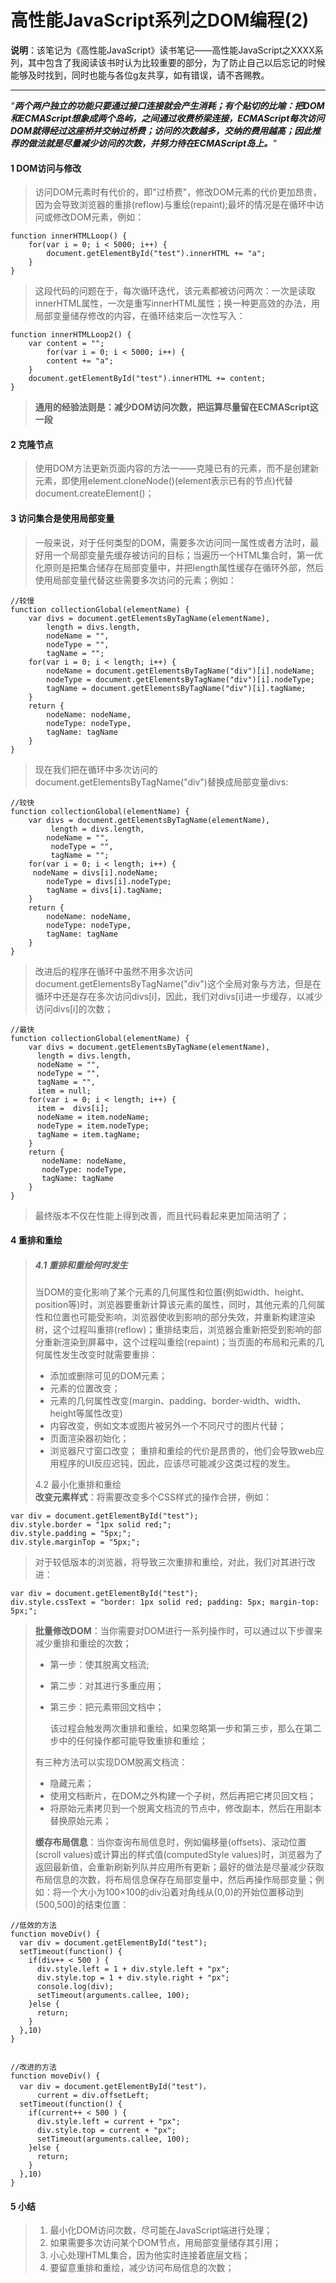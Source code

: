 # 高性能JavaScript系列之DOM编程\(2\)

**说明**：该笔记为《高性能JavaScript》读书笔记——高性能JavaScript之XXXX系列，其中包含了我阅读该书时认为比较重要的部分，为了防止自己以后忘记的时候能够及时找到，同时也能与各位g友共享，如有错误，请不吝赐教。

---

_"**两个两户独立的功能只要通过接口连接就会产生消耗；有个贴切的比喻：把DOM和ECMAScript想象成两个岛屿，之间通过收费桥梁连接，ECMAScript每次访问DOM就得经过这座桥并交纳过桥费；访问的次数越多，交纳的费用越高；因此推荐的做法就是尽量减少访问的次数，并努力待在ECMAScript岛上。**"_

#### 1 DOM访问与修改

> 访问DOM元素时有代价的，即\"过桥费\"，修改DOM元素的代价更加昂贵，因为会导致浏览器的重排\(reflow\)与重绘\(repaint\);最坏的情况是在循环中访问或修改DOM元素，例如：

```
function innerHTMLLoop() {
    for(var i = 0; i < 5000; i++) {
        document.getElementById("test").innerHTML += "a";
    }
}
```

> 这段代码的问题在于，每次循环迭代，该元素都被访问两次：一次是读取innerHTML属性，一次是重写innerHTML属性；换一种更高效的办法，用局部变量储存修改的内容，在循环结束后一次性写入：

```
function innerHTMLLoop2() {
    var content = "";
        for(var i = 0; i < 5000; i++) {
        content += "a";
    }
    document.getElementById("test").innerHTML += content;
}
```

> **通用的经验法则是：减少DOM访问次数，把运算尽量留在ECMAScript这一段**

#### 2 克隆节点

> 使用DOM方法更新页面内容的方法一——克隆已有的元素，而不是创建新元素，即使用element.cloneNode\(\)\(element表示已有的节点\)代替document.createElement\(\)；

#### 3 访问集合是使用局部变量

> 一般来说，对于任何类型的DOM，需要多次访问同一属性或者方法时，最好用一个局部变量先缓存被访问的目标；当遍历一个HTML集合时，第一优化原则是把集合储存在局部变量中，并把length属性缓存在循环外部，然后使用局部变量代替这些需要多次访问的元素；例如：

```
//较慢
function collectionGlobal(elementName) {
    var divs = document.getElementsByTagName(elementName),
        length = divs.length,
        nodeName = "",
        nodeType = "",
        tagName = "";
    for(var i = 0; i < length; i++) {
        nodeName = document.getElementsByTagName("div")[i].nodeName;
        nodeType = document.getElementsByTagName("div")[i].nodeType;
        tagName = document.getElementsByTagName("div")[i].tagName;
    }
    return {
        nodeName: nodeName,
        nodeType: nodeType,
        tagName: tagName
    }
}
```

> 现在我们把在循环中多次访问的document.getElementsByTagName\("div"\)替换成局部变量divs:

```
//较快
function collectionGlobal(elementName) {
    var divs = document.getElementsByTagName(elementName),
         length = divs.length,
        nodeName = "",
         nodeType = "",
         tagName = "";
    for(var i = 0; i < length; i++) {
     nodeName = divs[i].nodeName;
        nodeType = divs[i].nodeType;
        tagName = divs[i].tagName;
    }
    return {
        nodeName: nodeName,
        nodeType: nodeType,
        tagName: tagName
    }
}
```

> 改进后的程序在循环中虽然不用多次访问document.getElementsByTagName\("div"\)这个全局对象与方法，但是在循环中还是存在多次访问divs\[i\]，因此，我们对divs\[i\]进一步缓存，以减少访问divs\[i\]的次数；

```
//最快
function collectionGlobal(elementName) {
    var divs = document.getElementsByTagName(elementName),
      length = divs.length,
      nodeName = "",
      nodeType = "",
      tagName = "",
      item = null;
    for(var i = 0; i < length; i++) {
      item =  divs[i];
      nodeName = item.nodeName;
      nodeType = item.nodeType;
      tagName = item.tagName;
    }
    return {
       nodeName: nodeName,
       nodeType: nodeType,
       tagName: tagName
    }
}
```

> 最终版本不仅在性能上得到改善，而且代码看起来更加简洁明了；

#### 4 重排和重绘

> ##### 4.1 重排和重绘何时发生
>
> 当DOM的变化影响了某个元素的几何属性和位置\(例如width、height、position等\)时，浏览器要重新计算该元素的属性，同时，其他元素的几何属性和位置也可能受影响，浏览器使收到影响的部分失效，并重新构建渲染树，这个过程叫重排\(reflow\)；重排结束后，浏览器会重新把受到影响的部分重新渲染到屏幕中，这个过程叫重绘\(repaint\)；当页面的布局和元素的几何属性发生改变时就需要重排：
>
> * 添加或删除可见的DOM元素；
> * 元素的位置改变；
> * 元素的几何属性改变\(margin、padding、border-width、width、height等属性改变\)
> * 内容改变，例如文本或图片被另外一个不同尺寸的图片代替；
> * 页面渲染器初始化；
> * 浏览器尺寸窗口改变；
>   重排和重绘的代价是昂贵的，他们会导致web应用程序的UI反应迟钝，因此，应该尽可能减少这类过程的发生。
>
> 4.2 最小化重排和重绘  
> **改变元素样式**：将需要改变多个CSS样式的操作合拼，例如：

```
var div = document.getElementById("test");
div.style.border = "1px solid red;";
div.style.padding = "5px;";
div.style.marginTop = "5px;";
```

> 对于较低版本的浏览器，将导致三次重排和重绘，对此，我们对其进行改进：

```
var div = document.getElementById("test");
div.style.cssText = "border: 1px solid red; padding: 5px; margin-top: 5px;";
```

> **批量修改DOM**：当你需要对DOM进行一系列操作时，可以通过以下步骤来减少重排和重绘的次数；
>
> * 第一步：使其脱离文档流;
> * 第二步：对其进行多重应用；
> * 第三步：把元素带回文档中；
>
>   该过程会触发两次重排和重绘，如果忽略第一步和第三步，那么在第二步中的任何操作都可能导致重排和重绘；
>
> 有三种方法可以实现DOM脱离文档流：
>
> * 隐藏元素；
> * 使用文档断片，在DOM之外构建一个子树，然后再把它拷贝回文档；
> * 将原始元素拷贝到一个脱离文档流的节点中，修改副本，然后在用副本替换原始元素；  
>
> **缓存布局信息**：当你查询布局信息时，例如偏移量\(offsets\)、滚动位置\(scroll values\)或计算出的样式值\(computedStyle values\)时，浏览器为了返回最新值，会重新刷新列队并应用所有更新；最好的做法是尽量减少获取布局信息的次数，将布局信息保存在局部变量中，然后再操作局部变量；例如：将一个大小为100×100的div沿着对角线从\(0,0\)的开始位置移动到\(500,500\)的结束位置：

```
//低效的方法
function moveDiv() {
  var div = document.getElementById("test");
  setTimeout(function() {
    if(div++ < 500 ) {
      div.style.left = 1 + div.style.left + "px";
      div.style.top = 1 + div.style.right + "px";
      console.log(div);
      setTimeout(arguments.callee, 100);
    }else {
      return;
    }
  },10)
}


//改进的方法
function moveDiv() {
  var div = document.getElementById("test")，
      current = div.offsetLeft;
  setTimeout(function() {
    if(current++ < 500 ) {
      div.style.left = current + "px";
      div.style.top = current + "px";
      setTimeout(arguments.callee, 100);
    }else {
      return;
    }
  },10)
}
```

#### 5 小结

> 1. 最小化DOM访问次数，尽可能在JavaScript端进行处理；
> 2. 如果需要多次访问某个DOM节点，用局部变量储存其引用；
> 3. 小心处理HTML集合，因为他实时连接着底层文档；
> 4. 要留意重排和重绘，减少访问布局信息的次数；



